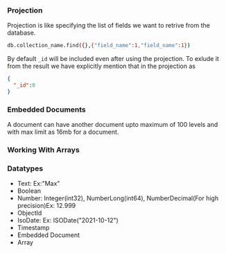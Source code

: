 ### Projection
Projection is like specifying the list of fields we want to retrive from the database.
```bash
db.collection_name.find({},{"field_name":1,"field_name":1})
```
By default `_id` will be included even after using the projection. To exlude it from the result we have explicitly mention that in the projection as
```json
{
  "_id":0
}
```
### Embedded Documents
A document can have another document upto maximum of 100 levels and with max limit as 16mb for a document.

### Working With Arrays


### Datatypes
- Text: Ex:"Max"
- Boolean
- Number: Integer(int32), NumberLong(int64), NumberDecimal(For high precision)Ex: 12.999
- ObjectId
- IsoDate: Ex: ISODate("2021-10-12")
- Timestamp
- Embedded Document
- Array

